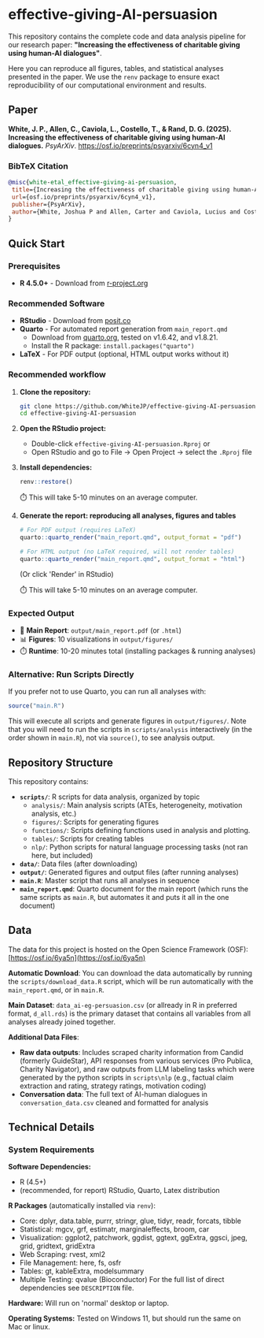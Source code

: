 # effective-giving-AI-persuasion

This repository contains the complete code and data analysis pipeline for our research paper: **"Increasing the effectiveness of charitable giving using human-AI dialogues"**. 

Here you can reproduce all figures, tables, and statistical analyses presented in the paper. We use the `renv` package to ensure exact reproducibility of our computational environment and results. 

## Paper

**White, J. P., Allen, C., Caviola, L., Costello, T., & Rand, D. G. (2025). Increasing the effectiveness of charitable giving using human-AI dialogues.** *PsyArXiv*. https://osf.io/preprints/psyarxiv/6cyn4_v1

### BibTeX Citation
```bibtex
@misc{white-etal_effective-giving-ai-persuasion,
 title={Increasing the effectiveness of charitable giving using human-AI dialogues},
 url={osf.io/preprints/psyarxiv/6cyn4_v1},
 publisher={PsyArXiv},
 author={White, Joshua P and Allen, Carter and Caviola, Lucius and Costello, Thomas and Rand, David G}
}
```

## Quick Start

### Prerequisites

- **R 4.5.0+** - Download from [r-project.org](https://www.r-project.org/)

### Recommended Software

- **RStudio** - Download from [posit.co](https://posit.co/download/rstudio-desktop/)
- **Quarto** - For automated report generation from `main_report.qmd`
  - Download from [quarto.org](https://quarto.org/docs/get-started/), 
  tested on v1.6.42, and v1.8.21. 
  - Install the R package: `install.packages("quarto")`
- **LaTeX** - For PDF output (optional, HTML output works without it)

### Recommended workflow

1. **Clone the repository:**
   ```bash
   git clone https://github.com/WhiteJP/effective-giving-AI-persuasion.git
   cd effective-giving-AI-persuasion
   ```
   
2. **Open the RStudio project:**
   - Double-click `effective-giving-AI-persuasion.Rproj` or
   - Open RStudio and go to File → Open Project → select the `.Rproj` file

3. **Install dependencies:**
   ```r
   renv::restore()
   ```
   ⏱️ This will take 5-10 minutes on an average computer.

4. **Generate the report: reproducing all analyses, figures and tables**
   ```r
   # For PDF output (requires LaTeX)
   quarto::quarto_render("main_report.qmd", output_format = "pdf")
   
   # For HTML output (no LaTeX required, will not render tables)
   quarto::quarto_render("main_report.qmd", output_format = "html")
   ```
   (Or click 'Render' in RStudio) 
   
   ⏱️ This will take 5-10 minutes on an average computer.

### Expected Output

- 📄 **Main Report**: `output/main_report.pdf` (or `.html`)
- 📊 **Figures**: 10 visualizations in `output/figures/`
- ⏱️ **Runtime**: 10-20 minutes total (installing packages & running analyses)

### Alternative: Run Scripts Directly

If you prefer not to use Quarto, you can run all analyses with:

```r
source("main.R")
```

This will execute all scripts and generate figures in `output/figures/`. 
Note that you will need to run the scripts in `scripts/analysis` interactively
(in the order shown in `main.R`), not via `source()`, to see analysis output.

## Repository Structure

This repository contains:

- **`scripts/`**: R scripts for data analysis, organized by topic
  - `analysis/`: Main analysis scripts (ATEs, heterogeneity, motivation analysis, etc.)
  - `figures/`: Scripts for generating figures
  - `functions/`: Scripts defining functions used in analysis and plotting. 
  - `tables/`: Scripts for creating tables
  - `nlp/`: Python scripts for natural language processing tasks (not ran here, but included)
- **`data/`**: Data files (after downloading)
- **`output/`**: Generated figures and output files (after running analyses)
- **`main.R`**: Master script that runs all analyses in sequence
- **`main_report.qmd`**: Quarto document for the main report (which runs the same scripts as `main.R`, but automates it and puts it all in the one document)

## Data

The data for this project is hosted on the Open Science Framework (OSF): [https://osf.io/6ya5n](https://osf.io/6ya5n)

**Automatic Download**: You can download the data automatically by running the `scripts/download_data.R` script, which will be run automatically with the `main_report.qmd`, or in `main.R`.

**Main Dataset**: `data_ai-eg-persuasion.csv` (or allready in R in preferred format, `d_all.rds`) is the primary dataset that contains all variables from all analyses already joined together.

**Additional Data Files**:
- **Raw data outputs**: Includes scraped charity information from Candid (formerly GuideStar), API responses from various services (Pro Publica, Charity Navigator), and raw outputs from LLM labeling tasks which were generated by the python scripts in `scripts\nlp` (e.g., factual claim extraction and rating, strategy ratings, motivation coding)
- **Conversation data**: The full text of AI-human dialogues in `conversation_data.csv` cleaned and formatted for analysis


## Technical Details

### System Requirements

**Software Dependencies:**
- R (4.5+)
- (recommended, for report) RStudio, Quarto, Latex distribution

**R Packages** (automatically installed via `renv`):
- Core: dplyr, data.table, purrr, stringr, glue, tidyr, readr, forcats, tibble
- Statistical: mgcv, grf, estimatr, marginaleffects, broom, car
- Visualization: ggplot2, patchwork, ggdist, ggtext, ggExtra, ggsci, jpeg, grid, gridtext, gridExtra
- Web Scraping: rvest, xml2
- File Management: here, fs, osfr
- Tables: gt, kableExtra, modelsummary
- Multiple Testing: qvalue (Bioconductor)
For the full list of direct dependencies see `DESCRIPTION` file.

**Hardware:** Will run on 'normal' desktop or laptop.

**Operating Systems:** Tested on Windows 11, but should run the same on Mac or linux.

